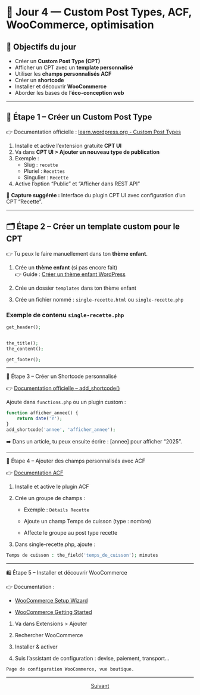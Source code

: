 # 📅 Jour 4 — Custom Post Types, ACF, WooCommerce, optimisation

## 🎯 Objectifs du jour

- Créer un **Custom Post Type (CPT)**
- Afficher un CPT avec un **template personnalisé**
- Utiliser les **champs personnalisés ACF**
- Créer un **shortcode**
- Installer et découvrir **WooCommerce**
- Aborder les bases de l’**éco-conception web**

---

## 📁 Étape 1 – Créer un Custom Post Type

👉 Documentation officielle : [learn.wordpress.org - Custom Post Types](https://learn.wordpress.org/lesson/custom-post-types/)

1. Installe et active l’extension gratuite **CPT UI**
2. Va dans **CPT UI > Ajouter un nouveau type de publication**
3. Exemple :
   - Slug : `recette`
   - Pluriel : `Recettes`
   - Singulier : `Recette`
4. Active l’option “Public” et “Afficher dans REST API”

📸 **Capture suggérée :** Interface du plugin CPT UI avec configuration d’un CPT “Recette”.

---

## 🗂️ Étape 2 – Créer un template custom pour le CPT

👉 Tu peux le faire manuellement dans ton **thème enfant**.

1. Crée un **thème enfant** (si pas encore fait)  
👉 Guide : [Créer un thème enfant WordPress](https://developer.wordpress.org/themes/advanced-topics/child-themes/)

2. Crée un dossier `templates` dans ton thème enfant  
3. Crée un fichier nommé : `single-recette.html` ou `single-recette.php`

### Exemple de contenu `single-recette.php`

```php
get_header();


the_title();
the_content();

get_footer();
```
---

🧩 Étape 3 – Créer un Shortcode personnalisé

👉 [Documentation officielle – add_shortcode()](https://developer.wordpress.org/reference/functions/add_shortcode/)

Ajoute dans `functions.php` ou un plugin custom :

```php
function afficher_annee() {
    return date('Y');
}
add_shortcode('annee', 'afficher_annee');
```
➡️ Dans un article, tu peux ensuite écrire : [annee] pour afficher “2025”.

---

🧠 Étape 4 – Ajouter des champs personnalisés avec ACF

👉 [Documentation ACF](https://www.advancedcustomfields.com/resources/)

1. Installe et active le plugin ACF

2. Crée un groupe de champs :

    * Exemple : `Détails Recette`

    * Ajoute un champ Temps de cuisson (type : nombre)

    * Affecte le groupe au post type recette

3. Dans single-recette.php, ajoute :

```php
Temps de cuisson : the_field('temps_de_cuisson'); minutes
```

---


🛍️ Étape 5 – Installer et découvrir WooCommerce

👉 Documentation :

* [WooCommerce Setup Wizard](https://woocommerce.com/document/woocommerce-setup-wizard/)

* [WooCommerce Getting Started](https://woocommerce.com/documentation/woocommerce/getting-started/)

1. Va dans Extensions > Ajouter

2. Rechercher WooCommerce

3. Installer & activer

4. Suis l’assistant de configuration : devise, paiement, transport…

`Page de configuration WooCommerce, vue boutique.`

---

<p align="center">
  <a href="front-woocommerce-seo.md">Suivant</a>
</p>